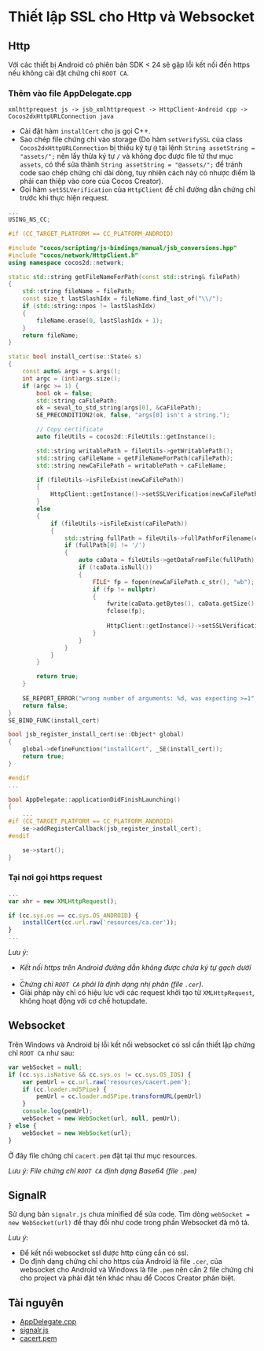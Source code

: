 # **Thiết lập SSL cho Http và Websocket**

## **Http**

Với các thiết bị Android có phiên bản SDK < 24 sẽ gặp lỗi kết nối đến https nếu không cài đặt chứng chỉ `ROOT CA`.

### **Thêm vào file AppDelegate.cpp**

```
xmlhttprequest js -> jsb_xmlhttprequest -> HttpClient-Android cpp -> Cocos2dxHttpURLConnection java
```

* Cài đặt hàm `installCert` cho js gọi C++.
* Sao chép file chứng chỉ vào storage (Do hàm `setVerifySSL` của class `Cocos2dxHttpURLConnection` bị thiếu ký tự `@` tại lệnh `String assetString = "assets/";` nên lấy thừa ký tự `/` và không đọc được file từ thư mục `assets`, có thể sửa thành `String assetString = "@assets/";` để tránh code sao chép chứng chỉ dài dòng, tuy nhiên cách này có nhược điểm là phải can thiệp vào core của Cocos Creator).
* Gọi hàm `setSSLVerification` của `HttpClient` để chỉ đường dẫn chứng chỉ trước khi thực hiện request.

```cpp
...
USING_NS_CC;

#if (CC_TARGET_PLATFORM == CC_PLATFORM_ANDROID)

#include "cocos/scripting/js-bindings/manual/jsb_conversions.hpp"
#include "cocos/network/HttpClient.h"
using namespace cocos2d::network;

static std::string getFileNameForPath(const std::string& filePath)
{
    std::string fileName = filePath;
    const size_t lastSlashIdx = fileName.find_last_of("\\/");
    if (std::string::npos != lastSlashIdx)
    {
        fileName.erase(0, lastSlashIdx + 1);
    }
    return fileName;
}

static bool install_cert(se::State& s)
{
    const auto& args = s.args();
    int argc = (int)args.size();
    if (argc >= 1) {
        bool ok = false;
        std::string caFilePath;
        ok = seval_to_std_string(args[0], &caFilePath);
        SE_PRECONDITION2(ok, false, "args[0] isn't a string.");

        // Copy certificate
        auto fileUtils = cocos2d::FileUtils::getInstance();

        std::string writablePath = fileUtils->getWritablePath();
        std::string caFileName = getFileNameForPath(caFilePath);
        std::string newCaFilePath = writablePath + caFileName;

        if (fileUtils->isFileExist(newCaFilePath))
        {
            HttpClient::getInstance()->setSSLVerification(newCaFilePath);
        }
        else
        {
            if (fileUtils->isFileExist(caFilePath))
            {
                std::string fullPath = fileUtils->fullPathForFilename(caFilePath);
                if (fullPath[0] != '/')
                {
                    auto caData = fileUtils->getDataFromFile(fullPath);
                    if (!caData.isNull())
                    {
                        FILE* fp = fopen(newCaFilePath.c_str(), "wb");
                        if (fp != nullptr)
                        {
                            fwrite(caData.getBytes(), caData.getSize(), 1, fp);
                            fclose(fp);
                            
                            HttpClient::getInstance()->setSSLVerification(newCaFilePath);
                        }
                    }
                }
            }
        }

        return true;
    }
    
    SE_REPORT_ERROR("wrong number of arguments: %d, was expecting >=1", (int)argc);
    return false;
}
SE_BIND_FUNC(install_cert)

bool jsb_register_install_cert(se::Object* global)
{
    global->defineFunction("installCert", _SE(install_cert));
    return true;
}

#endif
...

bool AppDelegate::applicationDidFinishLaunching()
{
    ...
#if (CC_TARGET_PLATFORM == CC_PLATFORM_ANDROID)
    se->addRegisterCallback(jsb_register_install_cert);
#endif

    se->start();
}
```

### **Tại nơi gọi https request**

```js
...
var xhr = new XMLHttpRequest();

if (cc.sys.os == cc.sys.OS_ANDROID) {
    installCert(cc.url.raw('resources/ca.cer'));
}
...
```

*Lưu ý:*
* _Kết nối https trên Android đường dẫn không được chứa ký tự gạch dưới `_`_
* _Chứng chỉ `ROOT CA` phải là định dạng nhị phân (file `.cer`)._
* Giải pháp này chỉ có hiệu lực với các request khởi tạo từ `XMLHttpRequest`, không hoạt động với cơ chế hotupdate.

## **Websocket**

Trên Windows và Android bị lỗi kết nối websocket có ssl cần thiết lập chứng chỉ `ROOT CA` như sau:

```js
var webSocket = null;
if (cc.sys.isNative && cc.sys.os != cc.sys.OS_IOS) {
    var pemUrl = cc.url.raw('resources/cacert.pem');
    if (cc.loader.md5Pipe) {
        pemUrl = cc.loader.md5Pipe.transformURL(pemUrl)
    }
    console.log(pemUrl);
    webSocket = new WebSocket(url, null, pemUrl);
} else {
    webSocket = new WebSocket(url);
}
```

Ở đây file chứng chỉ `cacert.pem` đặt tại thư mục resources.

_Lưu ý: File chứng chỉ `ROOT CA` định dạng Base64 (file `.pem`)_

## **SignalR**

Sử dụng bản `signalr.js` chưa minified để sửa code. Tìm dòng `webSocket = new WebSocket(url)` để thay đổi như code trong phần Websocket đã mô tả.

_Lưu ý:_
* Để kết nối websocket ssl được http cũng cần có ssl.
* Do định dạng chứng chỉ cho https của Android là file `.cer`, của websocket cho Android và Windows là file `.pem` nên cần 2 file chứng chỉ cho project và phải đặt tên khác nhau để Cocos Creator phân biệt.

## **Tài nguyên**

* [AppDelegate.cpp](./src/AppDelegate.cpp)
* [signalr.js](./src/signalr.js)
* [cacert.pem](./file/cacert.pem)

